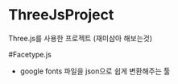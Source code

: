# ThreeJsProject
Three.js를 사용한 프로젝트 (재미삼아 해보는것)

#Facetype.js
  - google fonts 파일을 json으로 쉽게 변환해주는 툴
